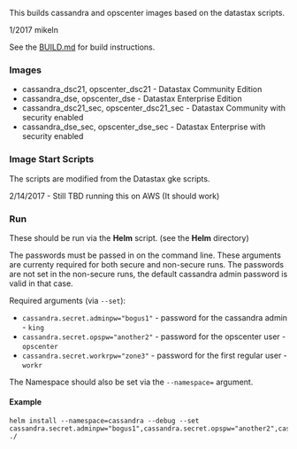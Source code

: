 This builds cassandra and opscenter images based on the datastax scripts.

1/2017 mikeln

See the [BUILD.md](/BUILD.md) for build instructions.


### Images

* cassandra_dsc21, opscenter_dsc21 - Datastax Community Edition
* cassandra_dse, opscenter_dse - Datastax Enterprise Edition
* cassandra_dsc21_sec, opscenter_dsc21_sec - Datastax Community with security enabled
* cassandra_dse_sec, opscenter_dse_sec - Datastax Enterprise with security enabled

### Image Start Scripts
The scripts are modified from the Datastax gke scripts.  

2/14/2017 - Still TBD running this on AWS (It should work)

### Run

These should be run via the **Helm** script.   (see the **Helm** directory)

The passwords must be passed in on the command line.  These arguments are currenty required for both secure and non-secure runs.   The passwords are not set in the non-secure runs, the default cassandra admin password is valid in that case.

Required arguments (via `--set`):

* `cassandra.secret.adminpw="bogus1"` - password for the cassandra admin - `king`
* `cassandra.secret.opspw="another2"` - password for the opscenter user - `opscenter`
* `cassandra.secret.workrpw="zone3"` - password for the first regular user - `workr`

The Namespace should also be set via the `--namespace=` argument.


#### Example

```
helm install --namespace=cassandra --debug --set cassandra.secret.adminpw="bogus1",cassandra.secret.opspw="another2",cassandra.secret.workrpw="zone3"  ./
```











